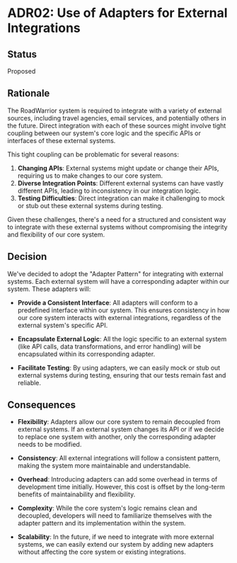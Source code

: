 # ADR02: Use of Adapters for External Integrations

## Status
Proposed

## Rationale
The RoadWarrior system is required to integrate with a variety of external sources, including travel agencies, email services, and potentially others in the future. Direct integration with each of these sources might involve tight coupling between our system's core logic and the specific APIs or interfaces of these external systems.

This tight coupling can be problematic for several reasons:

1. **Changing APIs**: External systems might update or change their APIs, requiring us to make changes to our core system.
2. **Diverse Integration Points**: Different external systems can have vastly different APIs, leading to inconsistency in our integration logic.
3. **Testing Difficulties**: Direct integration can make it challenging to mock or stub out these external systems during testing.

Given these challenges, there's a need for a structured and consistent way to integrate with these external systems without compromising the integrity and flexibility of our core system.

## Decision
We've decided to adopt the "Adapter Pattern" for integrating with external systems. Each external system will have a corresponding adapter within our system. These adapters will:

- **Provide a Consistent Interface**: All adapters will conform to a predefined interface within our system. This ensures consistency in how our core system interacts with external integrations, regardless of the external system's specific API.

- **Encapsulate External Logic**: All the logic specific to an external system (like API calls, data transformations, and error handling) will be encapsulated within its corresponding adapter.

- **Facilitate Testing**: By using adapters, we can easily mock or stub out external systems during testing, ensuring that our tests remain fast and reliable.

## Consequences
- **Flexibility**: Adapters allow our core system to remain decoupled from external systems. If an external system changes its API or if we decide to replace one system with another, only the corresponding adapter needs to be modified.

- **Consistency**: All external integrations will follow a consistent pattern, making the system more maintainable and understandable.

- **Overhead**: Introducing adapters can add some overhead in terms of development time initially. However, this cost is offset by the long-term benefits of maintainability and flexibility.

- **Complexity**: While the core system's logic remains clean and decoupled, developers will need to familiarize themselves with the adapter pattern and its implementation within the system.

- **Scalability**: In the future, if we need to integrate with more external systems, we can easily extend our system by adding new adapters without affecting the core system or existing integrations.

